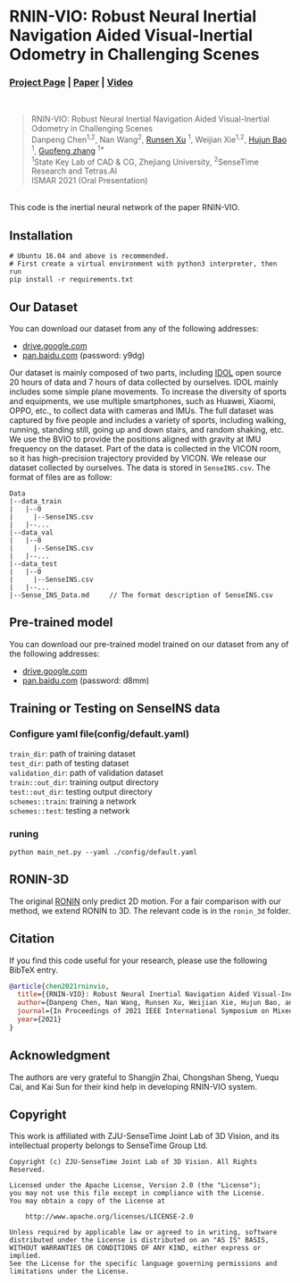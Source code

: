 # RNIN-VIO: Robust Neural Inertial Navigation Aided Visual-Inertial Odometry in Challenging Scenes
### [Project Page](https://zju3dv.github.io/rnin-vio/) | [Paper](http://www.cad.zju.edu.cn/home/gfzhang/papers/rnin_vio.pdf) | [Video](http://www.cad.zju.edu.cn/home/gfzhang/papers/rnin_vio.mp4)
<br/>

> RNIN-VIO: Robust Neural Inertial Navigation Aided Visual-Inertial Odometry in Challenging Scenes  
> Danpeng Chen<sup>1,2</sup>, Nan Wang<sup>2</sup>, [Runsen Xu](https://scholar.google.com.hk/citations?user=MOobrCcAAAAJ&hl=zh-CN&oi=ao) <sup>1</sup>, Weijian Xie<sup>1,2</sup>, [Hujun Bao](http://www.cad.zju.edu.cn/bao/) <sup>1</sup>, [Guofeng zhang](http://www.cad.zju.edu.cn/home/gfzhang/) <sup>1*</sup>  
> <sup>1</sup>State Key Lab of CAD & CG, Zhejiang University, <sup>2</sup>SenseTime Research and Tetras.AI  
> ISMAR 2021 (Oral Presentation)

<br/>
This code is the inertial neural network of the paper RNIN-VIO. 

## Installation
```shell
# Ubuntu 16.04 and above is recommended.  
# First create a virtual environment with python3 interpreter, then run
pip install -r requirements.txt
```

## Our Dataset
You can download our dataset from any of the following addresses:
  
- [drive.google.com](https://drive.google.com/file/d/1HfuZYnSdeCiFsqkP57Jn9i_y22kpQ7xp/view)  
- [pan.baidu.com](https://pan.baidu.com/s/1wj5YeMah2N7Olka7MoeJEg) (password: y9dg)


Our dataset is mainly composed of two parts, including [IDOL](https://zenodo.org/record/4484093) open source 20 hours of data and 7 hours of data collected by ourselves. 
IDOL mainly includes some simple plane movements. 
To increase the diversity of sports and equipments, we use multiple smartphones, such as Huawei, Xiaomi, OPPO, etc., to collect data with cameras and IMUs. 
The full dataset was captured by five people and includes a variety of sports, including walking, running, standing still, going up and down stairs, and random shaking, etc. 
We use the BVIO to provide the positions aligned with gravity at IMU frequency on the dataset. 
Part of the data is collected in the VICON room, so it has high-precision trajectory provided by VICON. 
We release our dataset collected by ourselves. The data is stored in `SenseINS.csv`. 
The format of files are as follow:
```shell
Data
|--data_train
|   |--0
|     |--SenseINS.csv
|   |--...
|--data_val
|   |--0
|     |--SenseINS.csv
|   |--...
|--data_test
|   |--0
|     |--SenseINS.csv
|   |--...
|--Sense_INS_Data.md     // The format description of SenseINS.csv
```
## Pre-trained model
You can download our pre-trained model trained on our dataset from any of the following addresses:
  
- [drive.google.com](https://drive.google.com/file/d/1BsnJCL1alqCT6HHoBKZ3sx6zSMd_MgDE/view?usp=sharing)  
- [pan.baidu.com](https://pan.baidu.com/s/1ya3hzBHaDBLwrvkP8L6glw) (password: d8mm)

## Training or Testing on SenseINS data

### Configure yaml file(config/default.yaml)
`train_dir`: path of training dataset  
`test_dir`: path of testing dataset  
`validation_dir`: path of validation dataset  
`train::out_dir`: training output directory  
`test::out_dir`: testing output directory  
`schemes::train`: training a network  
`schemes::test`: testing a network

### runing
`python main_net.py --yaml ./config/default.yaml`

## RONIN-3D
The original [RONIN](https://github.com/Sachini/ronin) only predict 2D motion. For a fair comparison with our method, we extend RONIN to 3D. The relevant code is in the ```ronin_3d``` folder.

## Citation

If you find this code useful for your research, please use the following BibTeX entry.

```bibtex
@article{chen2021rninvio,
  title={{RNIN-VIO}: Robust Neural Inertial Navigation Aided Visual-Inertial Odometry in Challenging Scenes},
  author={Danpeng Chen, Nan Wang, Runsen Xu, Weijian Xie, Hujun Bao, and Guofeng Zhang},
  journal={In Proceedings of 2021 IEEE International Symposium on Mixed and Augmented Reality},
  year={2021}
}
```

## Acknowledgment
The authors are very grateful to Shangjin Zhai, Chongshan Sheng, Yuequ Cai, and Kai Sun for their kind help in developing RNIN-VIO system.

## Copyright
This work is affiliated with ZJU-SenseTime Joint Lab of 3D Vision, and its intellectual property belongs to SenseTime Group Ltd.

```
Copyright (c) ZJU-SenseTime Joint Lab of 3D Vision. All Rights Reserved.

Licensed under the Apache License, Version 2.0 (the "License");
you may not use this file except in compliance with the License.
You may obtain a copy of the License at

    http://www.apache.org/licenses/LICENSE-2.0

Unless required by applicable law or agreed to in writing, software
distributed under the License is distributed on an "AS IS" BASIS,
WITHOUT WARRANTIES OR CONDITIONS OF ANY KIND, either express or implied.
See the License for the specific language governing permissions and
limitations under the License.
```
